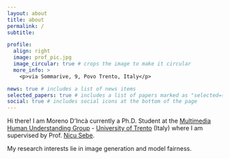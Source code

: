 ```yaml
---
layout: about
title: about
permalink: /
subtitle: 

profile:
  align: right
  image: prof_pic.jpg
  image_circular: true # crops the image to make it circular
  more_info: >
    <p>via Sommarive, 9, Povo Trento, Italy</p>

news: true # includes a list of news items
selected_papers: true # includes a list of papers marked as "selected={true}"
social: true # includes social icons at the bottom of the page
---
```


Hi there! I am Moreno D'Incà currently a Ph.D. Student at the [Multimedia Human Understanding Group](https://mhug.disi.unitn.it/#/) - [University of Trento](https://www.unitn.it/) (Italy) where I am supervised by Prof. [Nicu Sebe](https://disi.unitn.it/~sebe/).

My research interests lie in image generation and model fairness.

